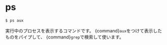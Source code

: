 # ps

```bash
$ ps aux
```

実行中のプロセスを表示するコマンドです。
{command}`aux`をつけて表示したものをパイプして、
{command}`grep`で検索して使います。

